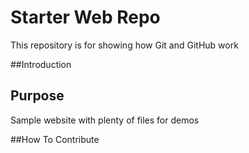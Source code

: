 # Starter Web Repo

This repository is for showing how Git and GitHub work

##Introduction


## Purpose

Sample website with plenty of files for demos

##How To Contribute